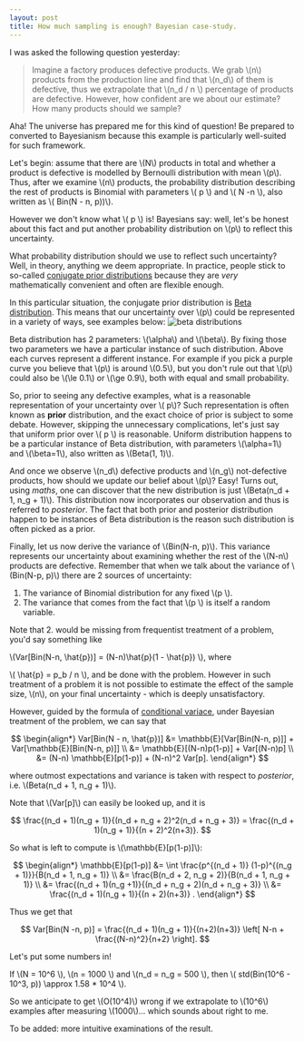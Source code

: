 ```yaml
---
layout: post
title: How much sampling is enough? Bayesian case-study.
---
```


I was asked the following question yesterday:

> Imagine a factory produces defective products. We grab \\(n\\) products from
> the production line and find that \\(n_d\\) of them is defective, thus we
> extrapolate that \\(n_d / n \\) percentage of products are defective.
> However, how confident are we about our estimate? How many products should we
> sample?

Aha! The universe has prepared me for this kind of question! Be prepared to
converted to Bayesianism because this example is particularly well-suited for
such framework.

Let's begin: assume that there are \\(N\\) products in total and whether a
product is defective is modelled by Bernoulli distribution with mean \\(p\\).
Thus, after we examine \\(n\\) products, the probability distribution describing the rest of
products is Binomial with parameters \\( p \\) and \\( N -n \\), also written as \\( Bin(N - n, p))\\).

However we don't know what \\( p \\) is! Bayesians say: well, let's be honest
about this fact and put another probability distribution on \\(p\\) to reflect
this uncertainty.

What probability distribution should we use to reflect such uncertainty? Well, in theory,
anything we deem appropriate. In practice, people stick to so-called [conjugate
prior distributions][conj] because they are *very* mathematically convenient and often
are flexible enough.

In this particular situation, the conjugate prior distribution is [Beta distribution][beta].
This means that our uncertainty over \\(p\\) could be represented in a variety of ways, see examples below:
![beta distributions](https://upload.wikimedia.org/wikipedia/commons/f/f3/Beta_distribution_pdf.svg)

Beta distribution has 2 parameters: \\(\alpha\\) and \\(\beta\\). By fixing
those two parameters we have a particular instance of such distribution. Above
each curves represent a different instance. For example if you pick a purple
curve you believe that \\(p\\) is around \\(0.5\\), but you don't rule out that \\(p\\) could also be
\\(\le 0.1\\) or \\(\ge 0.9\\), both with equal and small probability.

So, prior to seeing any defective examples, what is a reasonable representation
of your uncertainty over \\( p\\)? Such representation is often known as
**prior** distribution, and the exact choice of prior is subject to some
debate. However, skipping the unnecessary complications, let's just say that
uniform prior over \\( p \\) is reasonable. Uniform distribution happens to be
a particular instance of Beta distribution, with parameters \\(\alpha=1\\) and
\\(\beta=1\\), also written as \\(Beta(1, 1)\\).

And once we observe \\(n_d\\) defective products and \\(n_g\\) not-defective
products, how should we update our belief about \\(p\\)? Easy! Turns out, using
*maths*, one can discover that the new distribution is just
\\(Beta(n_d + 1, n_g + 1)\\). This distribution now incorporates our
observation and thus is referred to *posterior*. The fact that both prior and
posterior distribution happen to be instances of Beta distribution is the
reason such distribution is often picked as a prior.

Finally, let us now derive the variance of \\(Bin(N-n, p)\\). This variance
represents our uncertainty about examining whether the rest of the \\(N-n\\)
products are defective. Remember that when we talk about the variance of
\\(Bin(N-p, p)\\) there are 2 sources of uncertainty:

  1. The variance of Binomial distribution for any fixed \\(p \\).
  2. The variance that comes from the fact that \\(p \\) is itself a random variable.

Note that 2. would be missing from frequentist treatment of a problem, you'd say something like

\\(Var[Bin(N-n, \hat{p})] = (N-n)\hat{p}(1 - \hat{p}) \\), where

\\( \hat{p} = p_b / n \\), and be done with the problem. However in such
treatment of a problem it is not possible to estimate the effect of the sample
size, \\(n\\), on your final uncertainty - which is deeply unsatisfactory.

However, guided by the formula of [conditional variace][cond], under Bayesian
treatment of the problem, we can say that

$$
\begin{align*}
Var[Bin(N - n, \hat{p})] &= \mathbb{E}[Var[Bin(N-n, p)]] + Var[\mathbb{E}[Bin(N-n, p)]]
\\
&= \mathbb{E}[(N-n)p(1-p)] + Var[(N-n)p]
\\
&= (N-n) \mathbb{E}[p(1-p)] + (N-n)^2 Var[p].
\end{align*}
$$

where outmost expectations and variance is taken with respect to *posterior*,
i.e. \\(Beta(n_d + 1, n_g + 1)\\).

Note that \\(Var[p]\\) can easily be looked up, and it is

$$
\frac{(n_d + 1)(n_g + 1)}{(n_d + n_g + 2)^2(n_d + n_g + 3)} = \frac{(n_d + 1)(n_g + 1)}{(n + 2)^2(n+3)}.
$$

So what is left to compute is \\(\mathbb{E}[p(1-p)]\\):

$$
\begin{align*}
\mathbb{E}[p(1-p)] &= \int \frac{p^{(n_d + 1)} (1-p)^{(n_g + 1)}}{B(n_d + 1, n_g + 1)}
\\
&= \frac{B(n_d + 2, n_g + 2)}{B(n_d + 1, n_g + 1)}
\\
&= \frac{(n_d + 1)(n_g +1)}{(n_d + n_g + 2)(n_d + n_g + 3)}
\\
&=
\frac{(n_d + 1)(n_g + 1)}{(n + 2)(n+3)} .
\end{align*}
$$

Thus we get that

$$
Var[Bin(N -n, p)] = \frac{(n_d + 1)(n_g + 1)}{(n+2)(n+3)} \left[ N-n + \frac{(N-n)^2}{n+2} \right].
$$

Let's put some numbers in!

If \\(N = 10^6 \\), \\(n = 1000 \\) and \\(n_d = n_g = 500 \\), then \\( std(Bin(10^6 - 10^3, p)) \approx 1.58 * 10^4 \\).

So we anticipate to get \\(O(10^4)\\) wrong if we extrapolate to \\(10^6\\)
examples after measuring \\(1000\\)... which sounds about right to me.

To be added: more intuitive examinations of the result.


[conj]: https://en.wikipedia.org/wiki/Conjugate_prior
[beta]: https://en.wikipedia.org/wiki/Beta_distribution
[cond]: https://en.wikipedia.org/wiki/Conditional_variance
